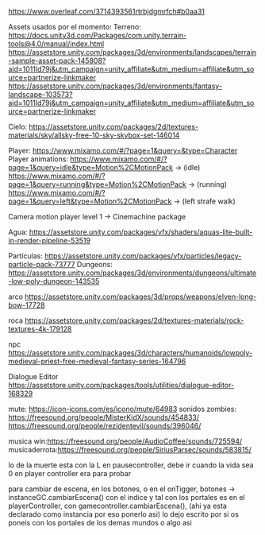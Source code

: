 https://www.overleaf.com/3714393561rtrbjdgmrfch#b0aa31


Assets usados por el momento:
Terreno:
https://docs.unity3d.com/Packages/com.unity.terrain-tools@4.0/manual/index.html
https://assetstore.unity.com/packages/3d/environments/landscapes/terrain-sample-asset-pack-145808?aid=1011ld79j&utm_campaign=unity_affiliate&utm_medium=affiliate&utm_source=partnerize-linkmaker
https://assetstore.unity.com/packages/3d/environments/fantasy-landscape-103573?aid=1011ld79j&utm_campaign=unity_affiliate&utm_medium=affiliate&utm_source=partnerize-linkmaker

Cielo:
https://assetstore.unity.com/packages/2d/textures-materials/sky/allsky-free-10-sky-skybox-set-146014

Player:
https://www.mixamo.com/#/?page=1&query=&type=Character
Player animations: 
https://www.mixamo.com/#/?page=1&query=idle&type=Motion%2CMotionPack -> (idle)
https://www.mixamo.com/#/?page=1&query=running&type=Motion%2CMotionPack -> (running)
https://www.mixamo.com/#/?page=1&query=left&type=Motion%2CMotionPack  -> (left strafe walk)

Camera motion player level 1 -> Cinemachine package

Agua:
https://assetstore.unity.com/packages/vfx/shaders/aquas-lite-built-in-render-pipeline-53519 

Partículas: https://assetstore.unity.com/packages/vfx/particles/legacy-particle-pack-73777
Dungeons: https://assetstore.unity.com/packages/3d/environments/dungeons/ultimate-low-poly-dungeon-143535

arco
https://assetstore.unity.com/packages/3d/props/weapons/elven-long-bow-17728

roca
https://assetstore.unity.com/packages/2d/textures-materials/rock-textures-4k-179128

npc 
https://assetstore.unity.com/packages/3d/characters/humanoids/lowpoly-medieval-priest-free-medieval-fantasy-series-164796

Dialogue Editor
https://assetstore.unity.com/packages/tools/utilities/dialogue-editor-168329

mute: https://icon-icons.com/es/icono/mute/64983
sonidos zombies:
https://freesound.org/people/MisterKidX/sounds/454833/
https://freesound.org/people/rezidentevil/sounds/396046/


musica win:https://freesound.org/people/AudioCoffee/sounds/725594/
musicaderrota:https://freesound.org/people/SiriusParsec/sounds/583815/



lo de la muerte esta con la L en pausecontroller, debe ir cuando la vida sea 0 en player controller era para probar

para cambiar de escena, en los botones, o en el onTigger,
botones -> instanceGC.cambiarEscena() con el indice y tal
con los portales es en el playerController, con gamecontroller.cambiarEscena(), (ahi ya esta declarado como instancia por eso ponerlo asi) lo dejo escrito por si os poneis con los portales de los demas mundos o algo asi

